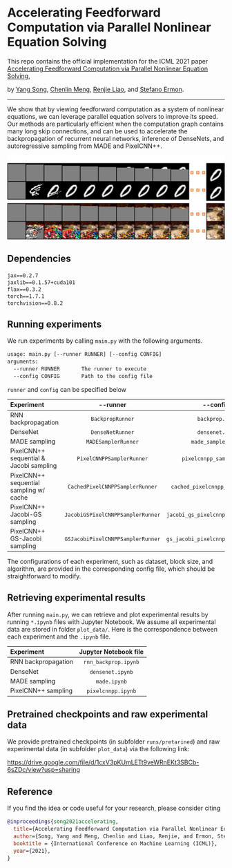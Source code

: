 # Accelerating Feedforward Computation via Parallel Nonlinear Equation Solving

This repo contains the official implementation for the ICML 2021 paper [Accelerating Feedforward Computation via Parallel Nonlinear Equation Solving](https://arxiv.org/abs/2002.03629), 

by [Yang Song](https://yang-song.github.io), [Chenlin Meng](https://chenlin9.github.io/), [Renjie Liao](http://www.cs.toronto.edu/~rjliao/), and [Stefano Ermon](https://cs.stanford.edu/~ermon/).

----------------------

We show that by viewing feedforward computation as a system of nonlinear equations, we can leverage parallel equation solvers  to improve its speed. Our methods are particularly efficient when the computation graph contains many long skip connections, and can be used to accelerate the backpropagation of recurrent neural networks, inference of DenseNets, and autoregressive sampling from MADE and PixelCNN++.

![schematic](assets/schematic.png)

## Dependencies

```
jax==0.2.7
jaxlib==0.1.57+cuda101
flax==0.3.2
torch==1.7.1
torchvision==0.8.2
```

## Running experiments

We run experiments by calling  `main.py`  with the following arguments.

```bash
usage: main.py [--runner RUNNER] [--config CONFIG]
arguments:
  --runner RUNNER       The runner to execute
  --config CONFIG       Path to the config file
```

`runner` and `config` can be specified below

| Experiment | --runner | --config |
|:---------------|:---------------:|:------------:|
| RNN backpropagation | `BackpropRunner` | `backprop.yml` |
| DenseNet | `DenseNetRunner` | `densenet.yml` |
| MADE sampling | `MADESamplerRunner` | `made_sampler.yml` |
| PixelCNN++ sequential & Jacobi sampling| `PixelCNNPPSamplerRunner` | `pixelcnnpp_sampler.yml` |
| PixelCNN++ sequential sampling w/ cache | `CachedPixelCNNPPSamplerRunner` | `cached_pixelcnnpp_sampler.yml` |
| PixelCNN++ Jacobi-GS sampling | `JacobiGSPixelCNNPPSamplerRunner` | `jacobi_gs_pixelcnnpp_sampler.yml` |
| PixelCNN++ GS-Jacobi sampling | `GSJacobiPixelCNNPPSamplerRunner` | `gs_jacobi_pixelcnnpp_sampler.yml` |

The configurations of each experiment, such as dataset, block size, and algorithm, are provided in the corresponding config file, which should be straightforward to modify.

## Retrieving experimental results

After running `main.py`, we can retrieve and plot experimental results by running `*.ipynb` files with Jupyter Notebook. We assume all experimental data are stored in folder `plot_data/`. Here is the correspondence between each experiment and the `.ipynb` file.

| Experiment | Jupyter Notebook file |
|:----------|:---------------------:|
| RNN backpropagation           |  `rnn_backprop.ipynb` |
| DenseNet | `densenet.ipynb` |
| MADE sampling | `made.ipynb` |
| PixelCNN++ sampling | `pixelcnnpp.ipynb` |

## Pretrained checkpoints and raw experimental data

We provide pretrained checkpoints (in subfolder `runs/pretarined`) and raw experimental data (in subfolder `plot_data`) via the following link:

https://drive.google.com/file/d/1cxV3pKUmLETt9veWRnEKt3SBCb-6sZDc/view?usp=sharing

## Reference

If you find the idea or code useful for your research, please consider citing
```bibtex
@inproceedings{song2021accelerating,
  title={Accelerating Feedforward Computation via Parallel Nonlinear Equation Solving},
  author={Song, Yang and Meng, Chenlin and Liao, Renjie, and Ermon, Stefano},
  booktitle = {International Conference on Machine Learning (ICML)},
  year={2021},
}
```

